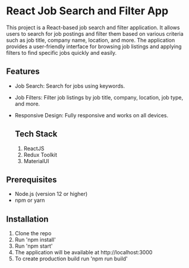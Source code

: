 # React Job Search and Filter App

This project is a React-based job search and filter application. It allows users to search for job postings and filter them based on various criteria such as job title, company name, location, and more. The application provides a user-friendly interface for browsing job listings and applying filters to find specific jobs quickly and easily.

## Features
- Job Search: Search for jobs using keywords.
- Job Filters: Filter job listings by job title, company, location, job type, and more.
- Responsive Design: Fully responsive and works on all devices.

  ## Tech Stack
  1. ReactJS
  2. Redux Toolkit
  3. MaterialUI

## Prerequisites
- Node.js (version 12 or higher)
- npm or yarn

## Installation
1. Clone the repo
2. Run 'npm install'
3. Run 'npm start'
4. The application will be available at http://localhost:3000
5. To create production build run 'npm run build'
